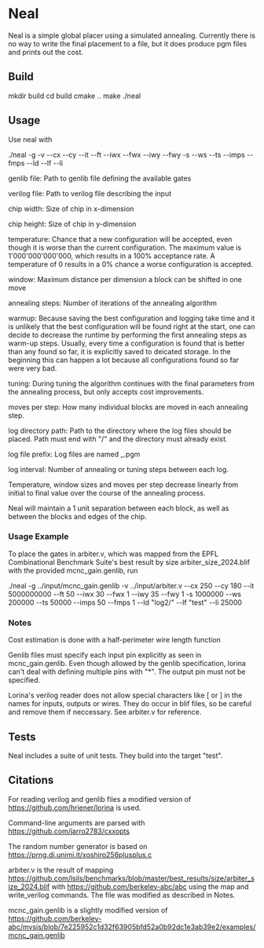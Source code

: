 # Neal
Neal is a simple global placer using a simulated annealing.
Currently there is no way to write the final placement to a file, but it does produce pgm files and prints out the cost.

## Build

mkdir build
cd build 
cmake ..
make
./neal

## Usage
Use neal with

./neal -g <genlib file> -v <verilog file> --cx <chip width> --cy <chip height> --it <initial temperature> --ft <final temperature> --iwx <initial window x> --fwx <final window x> --iwy <initial window y> --fwy <final window y> -s <annealing steps> --ws <warmup steps> --ts <tuning steps> --imps <initial moves per step> --fmps <final moves per step> --ld <log directory path> --lf <log file prefix> --li <log interval>

genlib file: Path to genlib file defining the available gates

verilog file: Path to verilog file describing the input

chip width: Size of chip in x-dimension

chip height: Size of chip in y-dimension

temperature: Chance that a new configuration will be accepted, even though it is worse than the current configuration. The maximum value is 1'000'000'000'000, which results in a 100% acceptance rate. A temperature of 0 results in a 0% chance a worse configuration is accepted.

window: Maximum distance per dimension a block can be shifted in one move

annealing steps: Number of iterations of the annealing algorithm

warmup: Because saving the best configuration and logging take time and it is unlikely that the best configuration will be found right at the start, one can decide to decrease the runtime by performing the first annealing steps as warm-up steps. Usually, every time a configuration is found that is better than any found so far, it is explicitly saved to deicated storage. In the beginning this can happen a lot because all configurations found so far were very bad.

tuning: During tuning the algorithm continues with the final parameters from the annealing process, but only accepts cost improvements.

moves per step: How many individual blocks are moved in each annealing step.

log directory path: Path to the directory where the log files should be placed. Path must end with "/" and the directory must already exist.

log file prefix: Log files are named <log file prefix>_<current step>.pgm

log interval: Number of annealing or tuning steps between each log.

Temperature, window sizes and moves per step decrease linearly from initial to final value over the course of the annealing process.

Neal will maintain a 1 unit separation between each block, as well as between the blocks and edges of the chip.

### Usage Example

To place the gates in arbiter.v, which was mapped from the EPFL Combinational Benchmark Suite's best result by size arbiter_size_2024.blif with the provided mcnc_gain.genlib, run

./neal -g ../input/mcnc_gain.genlib -v ../input/arbiter.v --cx 250 --cy 180 --it 5000000000 --ft 50 --iwx 30 --fwx 1 --iwy 35 --fwy 1 -s 1000000 --ws 200000 --ts 50000 --imps 50 --fmps 1 --ld "log2/" --lf "test" --li 25000

### Notes

Cost estimation is done with a half-perimeter wire length function

Genlib files must specify each input pin explicitly as seen in mcnc_gain.genlib. Even though allowed by the genlib specification, lorina can't deal with defining multiple pins with "*". The output pin must not be specified.

Lorina's verilog reader does not allow special characters like \[ or \] in the names for inputs, outputs or wires. They do occur in blif files, so be careful and remove them if neccessary. See arbiter.v for reference.

## Tests
Neal includes a suite of unit tests. They build into the target "test".

## Citations
For reading verilog and genlib files a modified version of https://github.com/hriener/lorina is used.

Command-line arguments are parsed with https://github.com/jarro2783/cxxopts

The random number generator is based on https://prng.di.unimi.it/xoshiro256plusplus.c

arbiter.v is the result of mapping https://github.com/lsils/benchmarks/blob/master/best_results/size/arbiter_size_2024.blif with https://github.com/berkeley-abc/abc using the map and write_verilog commands. The file was modified as described in Notes.

mcnc_gain.genlib is a slightly modified version of https://github.com/berkeley-abc/mvsis/blob/7e225952c1d32f63905bfd52a0b92dc1e3ab39e2/examples/mcnc_gain.genlib
